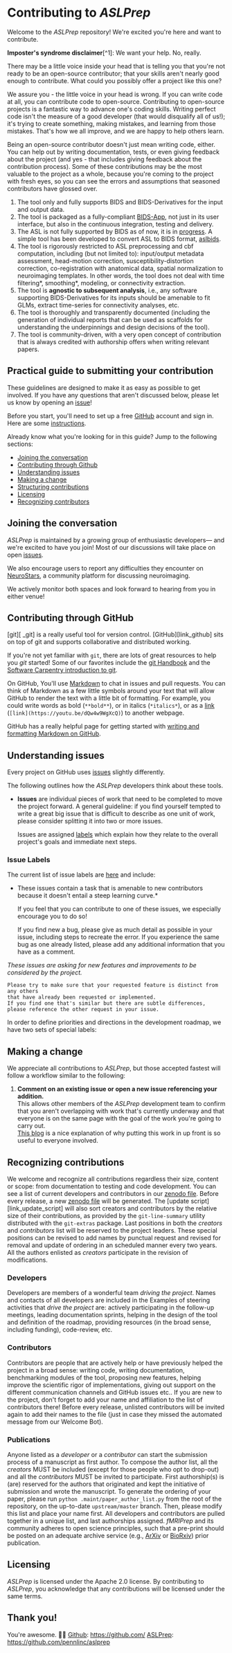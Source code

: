 # Contributing to *ASLPrep*

Welcome to the *ASLPrep* repository!
We're excited you're here and want to contribute.

**Imposter's syndrome disclaimer**[^1]: We want your help. No, really.

There may be a little voice inside your head that is telling you that
you're not ready to be an open-source contributor; that your skills
aren't nearly good enough to contribute. What could you possibly offer a
project like this one?

We assure you - the little voice in your head is wrong. If you can
write code at all, you can contribute code to open-source. Contributing
to open-source projects is a fantastic way to advance one's coding
skills. Writing perfect code isn't the measure of a good developer (that
would disqualify all of us!); it's trying to create something, making
mistakes, and learning from those mistakes. That's how we all improve,
and we are happy to help others learn.

Being an open-source contributor doesn't just mean writing code, either.
You can help out by writing documentation, tests, or even giving
feedback about the project (and yes - that includes giving feedback
about the contribution process). Some of these contributions may be the
most valuable to the project as a whole, because you're coming to the
project with fresh eyes, so you can see the errors and assumptions that
seasoned contributors have glossed over.

  1. The tool only and fully supports BIDS and BIDS-Derivatives for the input and output data.
  1. The tool is packaged as a fully-compliant [BIDS-App](https://bids-apps.neuroimaging.io), not just in its user
     interface, but also in the continuous integration, testing and delivery.
  1. The ASL is not fully supported by BIDS as of now, it is in [progress](https://docs.google.com/document/d/15tnn5F10KpgHypaQJNNGiNKsni9035GtDqJzWqkkP6c/edit#). A simple tool has been developed to convert ASL to BIDS format, [aslbids](https://github.com/PennLINC/aslbids).
  1. The tool is rigorously restricted to ASL preprocessing and cbf computation, including (but not limited to):
     input/output metadata assessment, head-motion correction, susceptibility-distortion correction,
     co-registration with anatomical data, spatial normalization to neuroimaging templates.
     In other words, the tool does not deal with time filtering*, smoothing*, modeling,
     or connectivity extraction.
  1. The tool is **agnostic to subsequent analysis**, i.e., any software supporting BIDS-Derivatives
     for its inputs should be amenable to fit GLMs, extract time-series for connectivity analyses, etc.
  1. The tool is thoroughly and transparently documented (including the generation of individual reports
     that can be used as scaffolds for understanding the underpinnings and design decisions of the tool).
  1. The tool is community-driven, with a very open concept of contribution that is always credited
     with authorship offers when writing relevant papers.

## Practical guide to submitting your contribution

These guidelines are designed to make it as easy as possible to get involved.
If you have any questions that aren't discussed below,
please let us know by opening an [issue](https://github.com/PennLINC/aslprep/issues)!

Before you start, you'll need to set up a free [GitHub](https://github.com) account and sign in.
Here are some [instructions](https://docs.github.com/en/github/getting-started-with-github/signing-up-for-a-new-github-account).

Already know what you're looking for in this guide? Jump to the following sections:

* [Joining the conversation](#joining-the-conversation)
* [Contributing through Github](#contributing-through-github)
* [Understanding issues](#understanding-issues)
* [Making a change](#making-a-change)
* [Structuring contributions](#ASLPrep-coding-style-guide)
* [Licensing](#licensing)
* [Recognizing contributors](#recognizing-contributions)

## Joining the conversation

*ASLPrep* is maintained by a growing group of enthusiastic developers&mdash;
and we're excited to have you join!
Most of our discussions will take place on open [issues](https://github.com/PennLINC/aslprep/issues).

We also encourage users to report any difficulties they encounter on [NeuroStars](https://neurostars.org),
a community platform for discussing neuroimaging.

We actively monitor both spaces and look forward to hearing from you in either venue!

## Contributing through GitHub

[git][
_git] is a really useful tool for version control.
[GitHub][link_github] sits on top of git and supports collaborative and distributed working.

If you're not yet familiar with `git`, there are lots of great resources to help you *git* started!
Some of our favorites include the [git Handbook](https://guides.github.com/introduction/git-handbook/) and
the [Software Carpentry introduction to git](https://swcarpentry.github.io/git-novice/).

On GitHub, You'll use [Markdown](https://www.markdownguide.org) to chat in issues and pull requests.
You can think of Markdown as a few little symbols around your text that will allow GitHub
to render the text with a little bit of formatting.
For example, you could write words as bold (`**bold**`), or in italics (`*italics*`),
or as a [link](https://youtu.be/dQw4w9WgXcQ) (`[link](https://youtu.be/dQw4w9WgXcQ)`) to another webpage.

GitHub has a really helpful page for getting started with
[writing and formatting Markdown on GitHub](https://docs.github.com/en/github/writing-on-github/basic-writing-and-formatting-syntax).

## Understanding issues

Every project on GitHub uses [issues](https://github.com/PennLINC/aslprep/issues) slightly differently.

The following outlines how the *ASLPrep* developers think about these tools.

* **Issues** are individual pieces of work that need to be completed to move the project forward.
A general guideline: if you find yourself tempted to write a great big issue that
is difficult to describe as one unit of work, please consider splitting it into two or more issues.

    Issues are assigned [labels](#issue-labels) which explain how they relate to the overall project's
    goals and immediate next steps.

### Issue Labels

The current list of issue labels are [here](https://github.com/PennLINC/aslprep/labels) and include:

* These issues contain a task that is amenable to new contributors because it doesn't entail a steep learning curve.*

    If you feel that you can contribute to one of these issues,
    we especially encourage you to do so!

    If you find new a bug, please give as much detail as possible in your issue,
    including steps to recreate the error.
    If you experience the same bug as one already listed,
    please add any additional information that you have as a comment.

 *These issues are asking for new features and improvements to be considered by the project.*

    Please try to make sure that your requested feature is distinct from any others
    that have already been requested or implemented.
    If you find one that's similar but there are subtle differences,
    please reference the other request in your issue.

In order to define priorities and directions in the development roadmap,
we have two sets of special labels:


## Making a change

We appreciate all contributions to *ASLPrep*,
but those accepted fastest will follow a workflow similar to the following:

1. **Comment on an existing issue or open a new issue referencing your addition.**<br />
  This allows other members of the *ASLPrep* development team to confirm that you aren't
  overlapping with work that's currently underway and that everyone is on the same page
  with the goal of the work you're going to carry out.<br />
  [This blog](http://alblue.bandlem.com/2011/03/git-tip-of-week-pushing-and-pulling.html) is a nice explanation of why putting this work in up front
  is so useful to everyone involved.

## Recognizing contributions

We welcome and recognize all contributions regardless their size, content or scope:
from documentation to testing and code development.
You can see a list of current developers and contributors in our [zenodo file](https://zenodo.org/record/3932697#.XxeLpC2z1wc).
Before every release, a new [zenodo file](https://zenodo.org/record/3932697#.XxeLpC2z1wc) will be generated.
The [update script][link_update_script] will also sort creators and contributors by
the relative size of their contributions, as provided by the `git-line-summary` utility
distributed with the `git-extras` package.
Last positions in both the *creators* and *contributors* list will be reserved to
the project leaders.
These special positions can be revised to add names by punctual request and revised for
removal and update of ordering in an scheduled manner every two years.
All the authors enlisted as *creators* participate in the revision of modifications.

### Developers

Developers are members of a wonderful team _driving the project_.
Names and contacts of all developers are included in the
Examples of steering activities that _drive the project_ are: actively participating in the
follow-up meetings, leading documentation sprints, helping in the design of the tool and definition of the roadmap,
providing resources (in the broad sense, including funding), code-review, etc.

### Contributors

Contributors are people that are 
actively help or have previously helped the project in a broad sense: writing code, writing documentation,
benchmarking modules of the tool, proposing new features, helping improve the scientific
rigor of implementations, giving out support on the different communication
channels and GitHub issues etc..
If you are new to the project, don't forget to add your name and affiliation to the list
of contributors there!
Before every release, unlisted contributors will be invited again to add their names to the file
(just in case they missed the automated message from our Welcome Bot).

### Publications

Anyone listed as a *developer* or a *contributor* can start the submission process of a manuscript
as first author.
To compose the author list, all the *creators* MUST be included (except for those people who
opt to drop-out) and all the *contributors* MUST be invited to participate.
First authorship(s) is (are) reserved for the authors that originated and kept the initiative
of submission and wrote the manuscript.
To generate the ordering of your paper, please run ``python .maint/paper_author_list.py`` from the
root of the repository, on the up-to-date ``upstream/master`` branch.
Then, please modify this list and place your name first.
All developers and contributors are pulled together in a unique list, and last authorships assigned.
*fMRIPrep* and its community adheres to open science principles, such that a pre-print should
be posted on an adequate archive service (e.g., [ArXiv](https://arxiv.org) or
[BioRxiv](https://biorxiv.org)) prior publication.


## Licensing

*ASLPrep* is licensed under the Apache 2.0 license.
By contributing to *ASLPrep*,
you acknowledge that any contributions will be licensed under the same terms.

## Thank you!

You're awesome. :wave::smiley:
[Github](https://github.com/): https://github.com/
[ASLPrep](https://github.com/pennlinc/aslprep): https://github.com/pennlinc/aslprep

